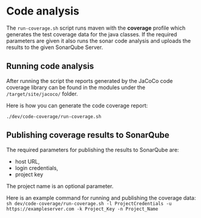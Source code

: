 <!--
 Licensed to the Apache Software Foundation (ASF) under one
 or more contributor license agreements.  See the NOTICE file
 distributed with this work for additional information
 regarding copyright ownership.  The ASF licenses this file
 to you under the Apache License, Version 2.0 (the
 "License"); you may not use this file except in compliance
 with the License.  You may obtain a copy of the License at
     http://www.apache.org/licenses/LICENSE-2.0
 Unless required by applicable law or agreed to in writing, software
 distributed under the License is distributed on an "AS IS" BASIS,
 WITHOUT WARRANTIES OR CONDITIONS OF ANY KIND, either express or implied.
 See the License for the specific language governing permissions and
 limitations under the License.
-->

# Code analysis

The `run-coverage.sh` script runs maven with the **coverage** profile
which generates the test coverage data for the java classes.
If the required parameters are given it also runs the sonar code analysis
and uploads the results to the given SonarQube Server.

## Running code analysis

After running the script the reports generated by the JaCoCo code coverage
library can be found in the modules under the `/target/site/jacoco/` folder.

Here is how you can generate the code coverage report:

```./dev/code-coverage/run-coverage.sh```
## Publishing coverage results to SonarQube
The required parameters for publishing the results to SonarQube are:
- host URL,
- login credentials,
- project key

The project name is an optional parameter.

Here is an example command for running and publishing the coverage data:
`sh dev/code-coverage/run-coverage.sh -l ProjectCredentials -u https://exampleserver.com -k Project_Key -n Project_Name`